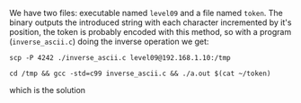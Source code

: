 
We have two files: executable named `level09` and a file named `token`. The binary outputs the introduced string with each character incremented by it's position, the token is probably encoded with this method, so with a program (`inverse_ascii.c`) doing the inverse operation we get:


``` shell
scp -P 4242 ./inverse_ascii.c level09@192.168.1.10:/tmp
```

``` shell
cd /tmp && gcc -std=c99 inverse_ascii.c && ./a.out $(cat ~/token)
```

which is the solution
